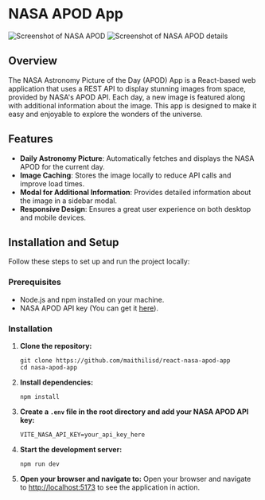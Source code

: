 # NASA APOD App

![Screenshot of NASA APOD](screenshots/react-nasa-apod-image.png)
![Screenshot of NASA APOD details](screenshots/react-nasa-apod-modal.png)

## Overview

The NASA Astronomy Picture of the Day (APOD) App is a React-based web application that uses a REST API to display stunning images from space, provided by NASA's APOD API. Each day, a new image is featured along with additional information about the image. This app is designed to make it easy and enjoyable to explore the wonders of the universe.

## Features

-  **Daily Astronomy Picture**:  Automatically fetches and displays the NASA APOD for the current day.
-  **Image Caching**:  Stores the image locally to reduce API calls and improve load times.
-  **Modal for Additional Information**: Provides detailed information about the image in a sidebar modal.
-  **Responsive Design**:  Ensures a great user experience on both desktop and mobile devices.

## Installation and Setup

Follow these steps to set up and run the project locally:

### Prerequisites

- Node.js and npm installed on your machine.
- NASA APOD API key (You can get it [here](https://api.nasa.gov/)).

### Installation

1. **Clone the repository:**
   ```
   git clone https://github.com/maithilisd/react-nasa-apod-app
   cd nasa-apod-app
   ```

2. **Install dependencies:**
   ```
   npm install
   ```

3. **Create a `.env` file in the root directory and add your NASA APOD API key:**
   ```
   VITE_NASA_API_KEY=your_api_key_here
   ```

4. **Start the development server:**
   ```
   npm run dev
   ```

5. **Open your browser and navigate to:** Open your browser and navigate to [http://localhost:5173](http://localhost:5173/) to see the application in action.
